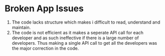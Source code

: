 # Broken App Issues

1. The code lacks structure which makes i difficult to read, understand and maintain.
2. The code is not efficient as it makes a seperate API call for each developer and as such ineffective if there is a large number of developers. Thus making a single API call to get all the developers was the major correction in the code.